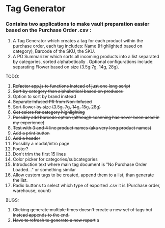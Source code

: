 # Tag Generator
### Contains two applications to make vault preparation easier based on the Purchase Order .csv :
1. A Tag Generator which creates a tag for each product within the purchase order, each tag includes: Name (Highlighted based on category), Barcode of the SKU, the SKU.
2. A PO Summarizer which sorts all incoming products into a list separated by categories, sorted alphabetically . Optional configurations include: separating Flower based on size (3.5g 7g, 14g, 28g).

TODO:

1. ~~Refactor app.js to functions instead of just one long script~~
2. ~~Sort by category than alphabetical based on producer.~~
3. Option to sort by brand instead
4. ~~Separate Infused PR from Non-Infused~~
5. ~~Sort flower by size (3.5g, 7g, 14g, 15g, 28g)~~
6. ~~Get colors for category highlighting~~
7. ~~Possibly add barcode option (although scanning has never been used in my experience)~~
8. ~~Test with 3 and 4 line product names (aka very long product names)~~
9. ~~Add a print button~~
10. ~~Add a header~~
11. Possibly a modal/intro page
12. ~~Footer?~~
13. Don't trim the first 15 lines
14. Color picker for categories/subcategories
15. Introduction text where main tag document is "No Purchase Order Loaded..." or something similar
16. Allow custom tags to be created, append them to a list, than generate the list.
17. Radio buttons to select which type of exported .csv it is (Purchase order, warehouse, count)

BUGS:

1. ~~Clicking generate multiple times doesn't create a new set of tags but instead appends to the end.~~
2. ~~Have to refresh to generate a new report~~
a